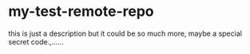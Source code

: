 # my-test-remote-repo
this is just a description
but it could be so much more, maybe a special secret code.,......
